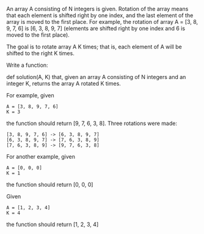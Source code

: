 An array A consisting of N integers is given. Rotation of the array means that each element is shifted right by one index, and the last element of the array is moved to the first place. For example, the rotation of array A = [3, 8, 9, 7, 6] is [6, 3, 8, 9, 7] (elements are shifted right by one index and 6 is moved to the first place).

The goal is to rotate array A K times; that is, each element of A will be shifted to the right K times.

Write a function:

def solution(A, K)
that, given an array A consisting of N integers and an integer K, returns the array A rotated K times.

For example, given

    A = [3, 8, 9, 7, 6]
    K = 3
the function should return [9, 7, 6, 3, 8]. Three rotations were made:

    [3, 8, 9, 7, 6] -> [6, 3, 8, 9, 7]
    [6, 3, 8, 9, 7] -> [7, 6, 3, 8, 9]
    [7, 6, 3, 8, 9] -> [9, 7, 6, 3, 8]
For another example, given

    A = [0, 0, 0]
    K = 1
the function should return [0, 0, 0]

Given

    A = [1, 2, 3, 4]
    K = 4
the function should return [1, 2, 3, 4]